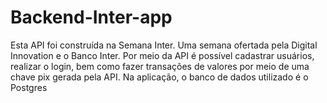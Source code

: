 # Backend-Inter-app
Esta API foi construída na Semana Inter. Uma semana ofertada pela Digital Innovation e o Banco Inter. Por meio da API é possível  cadastrar usuários, realizar o login, bem como fazer transações de valores por meio de uma chave pix gerada pela API. Na aplicação, o banco de dados utilizado é o Postgres
